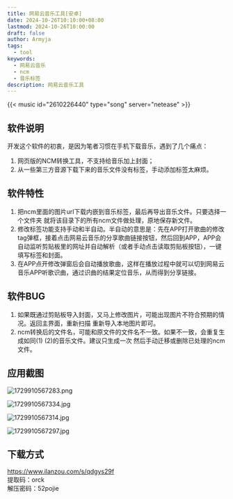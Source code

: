 ```yaml
---
title: 网易云音乐工具[安卓]
date: 2024-10-26T10:10:00+08:00
lastmod: 2024-10-26T10:00:00
draft: false
author: Armyja
tags:
  - tool
keywords:
  - 网易云音乐
  - ncm
  - 音乐标签
description: 网易云音乐工具
---
```

{{< music id="2610226440" type="song" server="netease" >}}

## 软件说明  
开发这个软件的初衷，是因为笔者习惯在手机下载音乐，遇到了几个痛点：  
1. 网页版的NCM转换工具，不支持给音乐加上封面；  
2. 从一些第三方音源下载下来的音乐文件没有标签，手动添加标签太麻烦。  
  
## 软件特性  
1. 把ncm里面的图片url下载内嵌到音乐标签，最后再导出音乐文件。只要选择一个文件夹 就将该目录下的所有ncm文件做处理，原地保存新文件。  
2. 修改标签功能支持手动和半自动。半自动的意思是：先在APP打开歌曲的修改tag弹框，接着点击网易云音乐的分享歌曲链接按钮，然后回到APP，APP会自动监听剪贴板里的网址并自动解析（或者手动点击读取剪贴板按钮），一键填写标签和封面。  
3. 在APP点开修改弹窗后会自动播放歌曲，这样在播放过程中就可以切到网易云音乐APP听歌识曲，通过识曲的结果定位音乐，从而得到分享链接。  
  
## 软件BUG    
1. 如果既通过剪贴板导入封面，又马上修改图片，可能出现图片不符合预期的情况。返回主界面，重新扫描 重新导入本地图片即可。  
2. ncm转换后的文件名，可能和原文件的文件名不一致。如果不一致，会重复生成如同(1) (2)的音乐文件。建议只生成一次 然后手动迁移或删除已处理的ncm文件。  
  
## 应用截图
![1729910567283.png](https://bucket.armyja-online.uk/armyja/1729910567283.png)

![1729910567334.jpg](https://bucket.armyja-online.uk/armyja/1729910567334.jpg)

![1729910567314.jpg](https://bucket.armyja-online.uk/armyja/1729910567314.jpg)

![1729910567297.jpg](https://bucket.armyja-online.uk/armyja/1729910567297.jpg)

## 下载方式
https://www.ilanzou.com/s/qdgys29f  
提取码：orck  
解压密码：52pojie